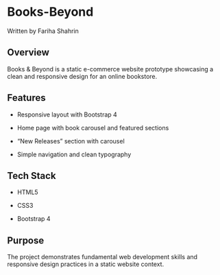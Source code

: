 # Books-Beyond
Written by Fariha Shahrin
## Overview
Books & Beyond is a static e-commerce website prototype showcasing a clean and responsive design for an online bookstore.

## Features

- Responsive layout with Bootstrap 4

- Home page with book carousel and featured sections

- “New Releases” section with carousel

- Simple navigation and clean typography

## Tech Stack

- HTML5

- CSS3

- Bootstrap 4

## Purpose
The project demonstrates fundamental web development skills and responsive design practices in a static website context.
